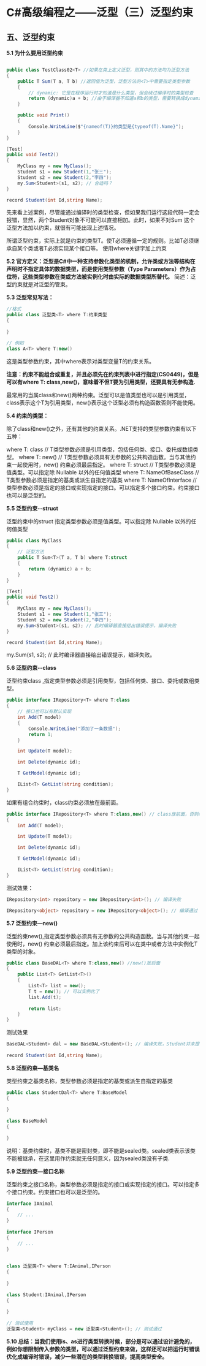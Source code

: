 # C#高级编程之——泛型（三）泛型约束

## 五、泛型约束

**5.1 为什么要用泛型约束**

```csharp

public class TestClass02<T> //如果在类上定义泛型，则其中的方法均为泛型方法
{
    public T Sum(T a, T b) //返回值为泛型，泛型方法的<T>中需要指定类型参数
    {
        // dynamic: 它是在程序运行时才知道是什么类型，但会绕过编译时的类型检查
        return (dynamic)a + b; //由于编译器不知道a和b的类型，需要转换成dynamic类型，运行时确定
    }

    public void Print()
    {
        Console.WriteLine($"{nameof(T)}的类型是{typeof(T).Name}");
    }
}

[Test]
public void Test2()
{
    MyClass my = new MyClass();
    Student s1 = new Student(1,"张三");
    Student s2 = new Student(2,"李四");
    my.Sum<Student>(s1, s2); // 合适吗？
}

record Student(int Id,string Name);
```

先来看上述案例，尽管能通过编译时的类型检查，但如果我们运行这段代码一定会报错，显然，两个Student对象不可能可以直接相加。此时，如果不对Sum 这个泛型方法加以约束，就很有可能出现上述情况。

所谓泛型约束，实际上就是约束的类型T。使T必须遵循一定的规则。比如T必须继承自某个类或者T必须实现某个接口等。 使用where关键字加上约束

**5.2 官方定义：泛型是C#中一种支持参数化类型的机制，允许类或方法等结构在声明时不指定具体的数据类型，而是使用类型参数（Type Parameters）作为占位符，这些类型参数在类或方法被实例化时由实际的数据类型所替代。**
简述：泛型约束就是对泛型的管束。

**5.3 泛型常见写法：**

```csharp
//格式
public class 泛型类<T> where T:约束类型
{
    
}

// 例如
class A<T> where T:new()
```

这是类型参数约束，其中where表示对类型变量T的约束关系。

**注意：约束不能组合或重复，并且必须先在约束列表中进行指定(CS0449)，但是可以有where T: class,new()，意味着不但T要为引用类型，还要具有无参构造.**

最常用的当属class和new()两种约束。泛型可以是值类型也可以是引用类型，class表示这个T为引用类型，new()表示这个泛型必须有构造函数否则不能使用。

**5.4 约束的类型：**

除了class和new()之外，还有其他的约束关系。.NET支持的类型参数约束有以下五种：

where T: class        // T类型参数必须是引用类型，包括任何类、接口、委托或数组类型。
where T: new()        // T类型参数必须具有无参数的公共构造函数。当与其他约束一起使用时，new() 约束必须最后指定。
where T: struct       // T类型参数必须是值类型。可以指定除 Nullable 以外的任何值类型
where T: NameOfBaseClass    // T类型参数必须是指定的基类或派生自指定的基类
where T: NameOfInterface    // 类型参数必须是指定的接口或实现指定的接口。可以指定多个接口约束。约束接口也可以是泛型的。

**5.5 泛型约束--struct**

泛型约束中的struct 指定类型参数必须是值类型。可以指定除 Nullable 以外的任何值类型

```csharp
public class MyClass
{
    // 泛型方法
    public T Sum<T>(T a, T b) where T:struct
    {
        return (dynamic) a + b;
    }
}

[Test]
public void Test2()
{
    MyClass my = new MyClass();
    Student s1 = new Student(1,"张三");
    Student s2 = new Student(2,"李四");
    my.Sum<Student>(s1, s2); // 此时编译器直接给出错误提示，编译失败
}

record Student(int Id,string Name);
```

my.Sum<Student>(s1, s2); // 此时编译器直接给出错误提示，编译失败。

**5.6 泛型约束--class**

泛型约束class ,指定类型参数必须是引用类型，包括任何类、接口、委托或数组类型。

```csharp
public interface IRepository<T> where T:class
{
    // 接口也可以有默认实现
    int Add(T model)
    {
        Console.WriteLine("添加了一条数据");
        return 1;
    }

    int Update(T model);

    int Delete(dynamic id);

    T GetModel(dynamic id);

    IList<T> GetList(string condition);
}
```

如果有组合约束时，class约束必须放在最前面。

```csharp
public interface IRepository<T> where T:class,new() // class放前面，否则编译失败
{
    int Add(T model);

    int Update(T model);

    int Delete(dynamic id);

    T GetModel(dynamic id);

    IList<T> GetList(string condition);
}
```

测试效果：

```csharp
IRepository<int> repository = new IRepository<int>(); // 编译失败

IRepository<object> repository = new IRepository<object>(); // 编译通过
```

**5.7 泛型约束—new()**

泛型约束new(),指定类型参数必须具有无参数的公共构造函数。当与其他约束一起使用时，new() 约束必须最后指定。加上该约束后可以在类中或者方法中实例化T类型的对象。

```csharp
public class BaseDAL<T> where T:class,new() //new()放后面
{
    public List<T> GetList<T>()
    {
        List<T> list = new();
        T t = new(); // 可以实例化了
        list.Add(t);
        
        return list;
    }
}
```

测试效果

```csharp
BaseDAL<Student> dal = new BaseDAL<Student>(); // 编译失败，Student并未提供无参构造
 
record Student(int Id,string Name);
```

**5.8 泛型约束—基类名**

类型约束之基类名称，类型参数必须是指定的基类或派生自指定的基类

```csharp
public class StudentDal<T> where T:BaseModel
{
     
}
 
class BaseModel
{
     
}
```

说明：基类约束时，基类不能是密封类，即不能是sealed类。sealed类表示该类不能被继承，在这里用作约束就无任何意义，因为sealed类没有子类.

**5.9 泛型约束—接口名称**

泛型约束之接口名称，类型参数必须是指定的接口或实现指定的接口。可以指定多个接口约束。约束接口也可以是泛型的。

```csharp
interface IAnimal
{
    // ...
}
 
interface IPerson
{
    // ...
}
 
 
class 泛型类<T> where T:IAnimal,IPerson
{
     
}
 
class Student:IAnimal,IPerson
{
     
}
 
// 测试使用
泛型类<Student> myClass = new 泛型类<Student>(); // 测试通过
```

**5.10 总结：当我们使用is、as进行类型转换时候，部分是可以通过设计避免的，例如你想限制传入参数的类型，可以通过泛型约束来做，这样还可以把运行时错误优化成编译时错误，减少一些潜在的类型转换错误，提高类型安全。**

